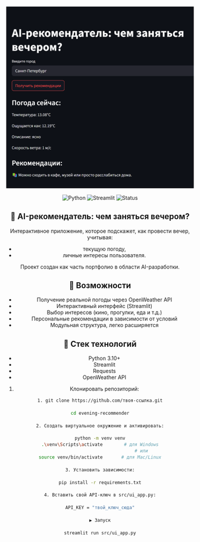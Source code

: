 <p align="center">
  <img src="assets/AI-Recommend.png" alt="preview" width="600"/>
</p>

<div align="center">

![Python](https://img.shields.io/badge/Python-3.10+-blue?logo=python)
![Streamlit](https://img.shields.io/badge/Built%20with-Streamlit-orange?logo=streamlit)
![Status](https://img.shields.io/badge/Project-Ready-success)

## 🎯 AI-рекомендатель: чем заняться вечером?

Интерактивное приложение, которое подскажет, как провести вечер, учитывая:
- текущую погоду,
- личные интересы пользователя.

Проект создан как часть портфолио в области AI-разработки.


## 🚀 Возможности

- Получение реальной погоды через OpenWeather API
- Интерактивный интерфейс (Streamlit)
- Выбор интересов (кино, прогулки, еда и т.д.)
- Персональные рекомендации в зависимости от условий
- Модульная структура, легко расширяется

## 🧱 Стек технологий

- Python 3.10+
- Streamlit
- Requests
- OpenWeather API

1. Клонировать репозиторий:

```bash
1. git clone https://github.com/твоя-ссылка.git

cd evening-recommender

2. Создать виртуальное окружение и активировать:

python -m venv venv
.\venv\Scripts\activate        # для Windows
                               # или
source venv/bin/activate       # для Mac/Linux

3. Установить зависимости:

pip install -r requirements.txt

4. Вставить свой API-ключ в src/ui_app.py:

API_KEY = "твой_ключ_сюда"

▶️ Запуск

streamlit run src/ui_app.py
